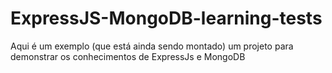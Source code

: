 # ExpressJS-MongoDB-learning-tests

Aqui é um exemplo (que está ainda sendo montado) um projeto para demonstrar os conhecimentos de ExpressJs e MongoDB
